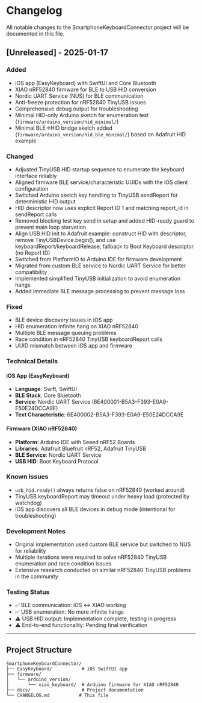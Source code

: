 # Changelog

All notable changes to the SmartphoneKeyboardConnector project will be documented in this file.

## [Unreleased] - 2025-01-17

### Added
- iOS app (EasyKeyboard) with SwiftUI and Core Bluetooth
- XIAO nRF52840 firmware for BLE to USB HID conversion
- Nordic UART Service (NUS) for BLE communication
- Anti-freeze protection for nRF52840 TinyUSB issues
- Comprehensive debug output for troubleshooting
- Minimal HID-only Arduino sketch for enumeration test (`firmware/arduino_version/hid_minimal/`)
- Minimal BLE→HID bridge sketch added (`firmware/arduino_version/hid_ble_minimal/`) based on Adafruit HID example

### Changed
- Adjusted TinyUSB HID startup sequence to enumerate the keyboard interface reliably
- Aligned firmware BLE service/characteristic UUIDs with the iOS client configuration
- Switched Arduino sketch key handling to TinyUSB sendReport for deterministic HID output
- HID descriptor now uses explicit Report ID 1 and matching report_id in sendReport calls
- Removed blocking test key send in setup and added HID-ready guard to prevent main loop starvation
- Align USB HID init to Adafruit example: construct HID with descriptor, remove TinyUSBDevice.begin(), and use keyboardReport/keyboardRelease; fallback to Boot Keyboard descriptor (no Report ID)
- Switched from PlatformIO to Arduino IDE for firmware development
- Migrated from custom BLE service to Nordic UART Service for better compatibility
- Implemented simplified TinyUSB initialization to avoid enumeration hangs
- Added immediate BLE message processing to prevent message loss

### Fixed
- BLE device discovery issues in iOS app
- HID enumeration infinite hang on XIAO nRF52840
- Multiple BLE message queuing problems
- Race condition in nRF52840 TinyUSB keyboardReport calls
- UUID mismatch between iOS app and firmware

### Technical Details

#### iOS App (EasyKeyboard)
- **Language**: Swift, SwiftUI
- **BLE Stack**: Core Bluetooth
- **Service**: Nordic UART Service (6E400001-B5A3-F393-E0A9-E50E24DCCA9E)
- **Text Characteristic**: 6E400002-B5A3-F393-E0A9-E50E24DCCA9E

#### Firmware (XIAO nRF52840)
- **Platform**: Arduino IDE with Seeed nRF52 Boards
- **Libraries**: Adafruit Bluefruit nRF52, Adafruit TinyUSB
- **BLE Service**: Nordic UART Service
- **USB HID**: Boot Keyboard Protocol

### Known Issues
- `usb_hid.ready()` always returns false on nRF52840 (worked around)
- TinyUSB keyboardReport may timeout under heavy load (protected by watchdog)
- iOS app discovers all BLE devices in debug mode (intentional for troubleshooting)

### Development Notes
- Original implementation used custom BLE service but switched to NUS for reliability
- Multiple iterations were required to solve nRF52840 TinyUSB enumeration and race condition issues
- Extensive research conducted on similar nRF52840 TinyUSB problems in the community

### Testing Status
- ✅ BLE communication: iOS ↔ XIAO working
- ✅ USB enumeration: No more infinite hangs
- ⚠️ USB HID output: Implementation complete, testing in progress
- ⚠️ End-to-end functionality: Pending final verification

---

## Project Structure
```
SmartphoneKeyboardConnector/
├── EasyKeyboard/           # iOS SwiftUI app
├── firmware/
│   └── arduino_version/
│       └── xiao_keyboard/  # Arduino firmware for XIAO nRF52840
├── docs/                   # Project documentation
└── CHANGELOG.md           # This file
```
